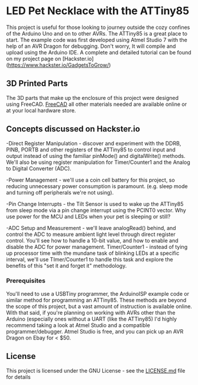 # LED Pet Necklace with the ATTiny85

This project is useful for those looking to journey outside the cozy confines of the Arduino Uno and on to other AVRs. The ATTiny85 is a great place to start. The example code was first developed using Atmel Studio 7 with the help of an AVR Dragon for debugging. Don't worry, It will compile and upload using the Arduino IDE. A complete and detailed tutorial can be found on my project page on [Hackster.io] (https://www.hackster.io/GadgetsToGrow/)

## 3D Printed Parts

The 3D parts that make up the enclosure of this project were designed using FreeCAD. [FreeCAD](https://www.freecadweb.org/) all other materials needed are available online or at your local hardware store.


## Concepts discussed on Hackster.io 

-Direct Register Manipulation - discover and experiment with the DDRB, PINB, PORTB and other registers of the ATTiny85 to control input and output instead of using the familiar pinMode() and digitalWrite() methods. We'll also be using register manipulation for Timer/Counter1 and the Analog to Digital Converter (ADC).

-Power Management - we'll use a coin cell battery for this project, so reducing unnecessary power consumption is paramount. (e.g. sleep mode and turning off peripherals we're not using).

-Pin Change Interrupts - the Tilt Sensor is used to wake up the ATTiny85 from sleep mode via a pin change interrupt using the PCINT0 vector. Why use power for the MCU and LEDs when your pet is sleeping or still?

-ADC Setup and Measurement - we'll leave analogRead() behind, and control the ADC to measure ambient light level through direct register control. You'll see how to handle a 10-bit value, and how to enable and disable the ADC for power management.
Timer/Counter1 - instead of tying up processor time with the mundane task of blinking LEDs at a specific interval, we'll use TImer/Counter1 to handle this task and explore the benefits of this "set it and forget it" methodology.

### Prerequisites

You'll need to use a USBTiny programmer, the ArduinoISP example code or similar method for programming an ATTiny85. These methods are beyond the scope of this project, but a vast amount of instruction is available online.
With that said, if you're planning on working with AVRs other than the Arduino (especially ones without a UART (like the ATTiny85) I'd highly recommend taking a look at Atmel Studio and a compatible programmer/debugger. Atmel Studio is free, and you can pick up an AVR Dragon on Ebay for < $50.

## License

This project is licensed under the GNU License - see the [LICENSE.md](LICENSE.md) file for details


